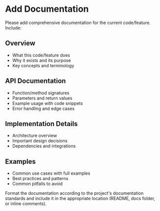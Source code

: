 # Add Documentation

Please add comprehensive documentation for the current code/feature. Include:

## Overview

- What this code/feature does
- Why it exists and its purpose
- Key concepts and terminology

## API Documentation

- Function/method signatures
- Parameters and return values
- Example usage with code snippets
- Error handling and edge cases

## Implementation Details

- Architecture overview
- Important design decisions
- Dependencies and integrations

## Examples

- Common use cases with full examples
- Best practices and patterns
- Common pitfalls to avoid

Format the documentation according to the project's documentation standards and
include it in the appropriate location (README, docs folder, or inline
comments).
